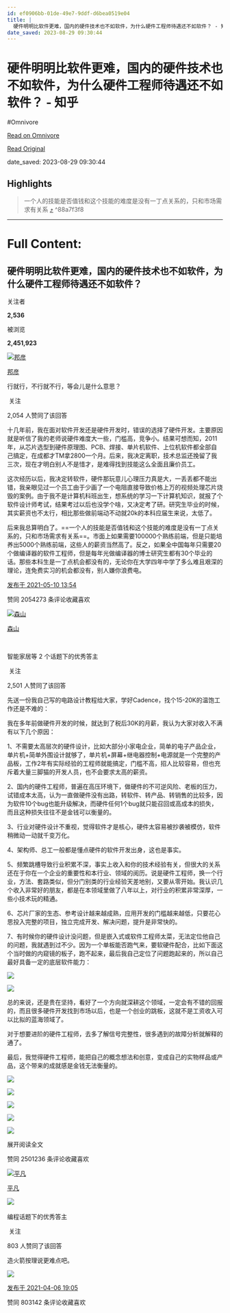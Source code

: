 ```yaml
---
id: ef0906bb-01de-49e7-9ddf-d6bea0519e04
title: |
  硬件明明比软件更难，国内的硬件技术也不如软件，为什么硬件工程师待遇还不如软件？ - 知乎
date_saved: 2023-08-29 09:30:44
---
```


# 硬件明明比软件更难，国内的硬件技术也不如软件，为什么硬件工程师待遇还不如软件？ - 知乎
#Omnivore

[Read on Omnivore](https://omnivore.app/me/https-www-zhihu-com-question-418963577-answer-1878912520-18a417d2d1b)

[Read Original](https://www.zhihu.com/question/418963577/answer/1878912520)

date_saved: 2023-08-29 09:30:44


## Highlights

> 一个人的技能是否值钱和这个技能的难度是没有一丁点关系的，只和市场需求有关系 [⤴️](https://omnivore.app/me/https-www-zhihu-com-question-418963577-answer-1878912520-18a417d2d1b#88a7f3f8-24d3-461a-b3e6-571b6adf67af)  ^88a7f3f8


--- 

# Full Content: 

## 硬件明明比软件更难，国内的硬件技术也不如软件，为什么硬件工程师待遇还不如软件？

关注者

**2,536**

被浏览

**2,451,923**

[![邦彦](https://proxy-prod.omnivore-image-cache.app/0x0,suECKdEitNfpPoREy9kgTS0ijBbhfoAP7ruKfCB0vPks/https://picx.zhimg.com/dae17eb15_l.jpg?source=1940ef5c)](https://www.zhihu.com/people/bangyancai)

[邦彦](https://www.zhihu.com/people/bangyancai)

行就行，不行就不行，等会儿是什么意思？

​ 关注

2,054 人赞同了该回答

十几年前，我在面对软件开发还是硬件开发时，错误的选择了硬件开发。主要原因就是听信了我的老师说硬件难度大一些，门槛高，竞争小。结果可想而知，2011年，从芯片选型到硬件原理图、PCB、焊接、单片机软件、上位机软件都全部自己搞定，在成都才TM拿2800一个月。后来，我决定离职，技术总监还挽留了我三次，现在才明白别人不是惜才，是难得找到技能这么全面且廉价员工。

这次经历以后，我决定转软件，硬件那玩意儿心理压力真是大，一丢丢都不能出错，我亲眼见过一个员工由于少画了一个电阻直接导致价格上万的视频处理芯片烧毁的案例。由于我不是计算机科班出生，想系统的学习一下计算机知识，就报了个软件设计师考试，结果考过以后也没学个啥，又决定考了研。研究生毕业的时候，其实薪资也不太行，相比那些做前端动不动就20k的本科应届生来说，太低了。

后来我总算明白了。==一个人的技能是否值钱和这个技能的难度是没有一丁点关系的，只和市场需求有关系==。市面上如果需要100000个熟练前端，但是只能培养出5000个熟练前端，这些人的薪资当然高了。反之，如果全中国每年只需要20个做编译器的软件工程师，但是每年光做编译器的博士研究生都有30个毕业的话。那些本科生是一丁点机会都没有的，无论你在大学四年中学了多么难且艰深的理论，连免费实习的机会都没有，别人嫌你浪费电。

[发布于 2021-05-10 13:54](https://www.zhihu.com/question/418963577/answer/1878912520)

​赞同 2054​​273 条评论​收藏​喜欢

[![森山](https://proxy-prod.omnivore-image-cache.app/0x0,smF3g2gBxXB0CNAJXY6nDSojGa2dUR_bA-TAzAbXnc6U/https://pic1.zhimg.com/v2-005c3ad96f0ca9740bf5576cb5346752_l.jpg?source=1940ef5c)](https://www.zhihu.com/people/han-bin-jia-er-gou)

[森山](https://www.zhihu.com/people/han-bin-jia-er-gou)

[​](https://www.zhihu.com/question/48509984)​

智能家居等 2 个话题下的优秀答主

​ 关注

2,501 人赞同了该回答

先送一份我自己写的电路设计教程给大家，学好Cadence，找个15-20K的温饱工作还是不难的：

[](https://zhuanlan.zhihu.com/p/352828082)

我在多年前做硬件开发的时候，就达到了税后30K的月薪，我认为大家对收入不满有以下几个原因：

1、不需要太高层次的硬件设计，比如大部分小家电企业，简单的电子产品企业，单片机+简单外围设计就够了，单片机+屏幕+继电器控制+电源就是一个完整的产品板，工作2年有实际经验的工程师就能搞定，门槛不高，招人比较容易，但也充斥着大量三脚猫的开发人员，也不会要求太高的薪资。

2、国内的硬件工程师，普遍在高压环境下，做硬件的不可逆风险、老板的压力，试错成本太高，认为一直做硬件没有出路，转软件、转产品、转销售的比较多，因为软件10个bug也能升级解决，而硬件任何1个bug就只能召回或高成本的损失，而且这种损失往往不是金钱可以衡量的。

3、行业对硬件设计不重视，觉得软件才是核心，硬件太容易被抄袭被模仿，软件稍微动一动就千变万化。

4、架构师、总工一般都是懂点硬件的软件开发出身，这也是事实。

5、频繁跳槽导致行业积累不深，事实上收入和你的技术经验有关，但很大的关系还在于你在一个企业的重要性和本行业、领域的阅历。说是硬件工程师，换一个行业，方法、套路类似，但分门别类的行业经验天差地别，又要从零开始。我认识几个收入非常好的朋友，都是在本领域里做了八年以上，对行业的积累非常深厚，一些小技术玩的精通。

6、芯片厂家的生态、参考设计越来越成熟，应用开发的门槛越来越低，只要花心思投入完整的项目，独立完成开发、解决问题，提升是非常快的。

7、有时候你的硬件设计没问题，但是嵌入式或软件工程师太菜，无法定位他自己的问题，我就遇到过不少。因为一个单板能否跑气来，要软硬件配合，比如下面这个当时做的内窥镜的板子，跑不起来，最后我自己定位了问题跑起来的，所以自己最好具备一定的底层软件能力：

![](https://proxy-prod.omnivore-image-cache.app/4032x0,srOzaUbxBVfOMOP4oxmqalDe2bnORbYnHkWkumCdvx08/https://picx.zhimg.com/50/v2-29da40580d1938687e885e13ef03f932_720w.jpg?source=1940ef5c)

![](https://proxy-prod.omnivore-image-cache.app/4032x0,sF4t68LC76fYGbsPuJcsNqKhIyYTy6rAqKP2dneIoJJs/https://pic1.zhimg.com/50/v2-9741c56764fa9a778b0a4fea019032a6_720w.jpg?source=1940ef5c)

总的来说，还是贵在坚持，看好了一个方向就深耕这个领域，一定会有不错的回报的，而且很多硬件开发找到市场以后，也是一个创业的跳板，这就不是工资收入可以比拟的蓝海领域了。

[](https://www.zhihu.com/question/421337221/answer/1587625281)

[](https://zhuanlan.zhihu.com/p/169841389)

[](https://www.zhihu.com/question/29138194/answer/1756330795)

[](https://zhuanlan.zhihu.com/p/183240859)

[](https://www.zhihu.com/question/38094636/answer/1418033693)

对于想要进阶的硬件工程师，去多了解信号完整性，很多遇到的故障分析就解释的通了。

最后，我觉得硬件工程师，能把自己的概念想法和创意，变成自己的实物样品或产品，这个带来的成就感是金钱无法衡量的。

![](https://proxy-prod.omnivore-image-cache.app/720x0,spur6WRYLjASw43tO37jHPHIVqPlDy7AvDFTyU0lXf0s/https://picx.zhimg.com/50/v2-9023e48ee73eaf608a713fcf271a4919_720w.jpg?source=1940ef5c)

![](https://proxy-prod.omnivore-image-cache.app/798x0,seeP2EEy42yZPD86Feh86B2cJm0kod2QDI0Nbg_G6GVg/https://picx.zhimg.com/50/v2-48fce06112630cce4147d0fe58019450_720w.jpg?source=1940ef5c)

![](https://proxy-prod.omnivore-image-cache.app/862x0,spJ7kPMufOHMfq7Wt2jubL98907y9zyujE8ZQ03O2Ka0/https://picx.zhimg.com/50/v2-12ff4c6bea01a4310b7f8d46feee4e71_720w.jpg?source=1940ef5c)

![](https://proxy-prod.omnivore-image-cache.app/1136x0,sPof23Y4DZqy3W43Eu-o5SkopSSGIJ4NidMgE4Aju7iY/https://pica.zhimg.com/50/v2-2f1de5222b9b7014ac3a2b83ba359d99_720w.jpg?source=1940ef5c)

![](https://proxy-prod.omnivore-image-cache.app/1085x0,s-iUrG8MzcSloxVuUdjUqAoJtjJEsy4XN0qQx01_8xpU/https://pic1.zhimg.com/50/v2-aa4f17a01e307cf7c6a93b85d1d9968e_720w.jpg?source=1940ef5c)

展开阅读全文​

​赞同 2501​​236 条评论​收藏​喜欢

[![平凡](https://proxy-prod.omnivore-image-cache.app/0x0,sAxthQF1WpFKF4LfJtt6DfcU2nhsP2mlHI7SMOX_d_iM/https://picx.zhimg.com/v2-9f81432bb5f397e14ec2c65e949eb0d3_l.jpg?source=1940ef5c)](https://www.zhihu.com/people/jzwa)

[平凡](https://www.zhihu.com/people/jzwa)

[​](https://www.zhihu.com/question/48509984)​![](https://proxy-prod.omnivore-image-cache.app/0x0,sw6GxgIn7FP2MN8-dC1y3Ri48I4i6zbz1svDKn0TUvXQ/https://pic1.zhimg.com/v2-aa8a1823abfc46f14136f01d55224925.jpg?source=88ceefae)

编程话题下的优秀答主

​ 关注

803 人赞同了该回答

造火箭按理说更难点吧。

![](https://proxy-prod.omnivore-image-cache.app/1026x669,shjm3EkO3iWjeApwg_65fhdGT9uiBzLo4FJzxpT9n9nw/https://pica.zhimg.com/50/v2-9ba74c9374a44c4dee6d9a143ad95056_720w.jpg?source=1940ef5c)

[发布于 2021-04-06 19:05](https://www.zhihu.com/question/418963577/answer/1821297960)

​赞同 803​​142 条评论​收藏​喜欢
